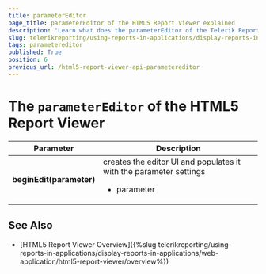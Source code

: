 ```yaml
---
title: parameterEditor
page_title: parameterEditor of the HTML5 Report Viewer explained
description: "Learn what does the parameterEditor of the Telerik Reporting HTML5 Report Viewer do and how to use it."
slug: telerikreporting/using-reports-in-applications/display-reports-in-applications/web-application/html5-report-viewer/api-reference/parametereditor
tags: parametereditor
published: True
position: 6
previous_url: /html5-report-viewer-api-parametereditor
---
```


<style>
table th:first-of-type {
	width: 25%;
}
table th:nth-of-type(2) {
	width: 75%;
}
</style>

# The `parameterEditor` of the HTML5 Report Viewer

| Parameter | Description |
| ------ | ------ |
| __beginEdit(parameter)__ |creates the editor UI and populates it with the parameter settings<ul><li>parameter</li></ul>|

## See Also

* [HTML5 Report Viewer Overview]({%slug telerikreporting/using-reports-in-applications/display-reports-in-applications/web-application/html5-report-viewer/overview%})
